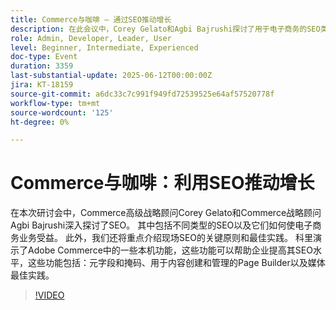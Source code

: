 ```yaml
---
title: Commerce与咖啡 — 通过SEO推动增长
description: 在此会议中，Corey Gelato和Agbi Bajrushi探讨了用于电子商务的SEO类型、关键原则和Adobe Commerce工具，如元字段、页面生成器和媒体最佳实践。
role: Admin, Developer, Leader, User
level: Beginner, Intermediate, Experienced
doc-type: Event
duration: 3359
last-substantial-update: 2025-06-12T00:00:00Z
jira: KT-18159
source-git-commit: a6dc33c7c991f949fd72539525e64af57520778f
workflow-type: tm+mt
source-wordcount: '125'
ht-degree: 0%

---
```



# Commerce与咖啡：利用SEO推动增长

在本次研讨会中，Commerce高级战略顾问Corey Gelato和Commerce战略顾问Agbi Bajrushi深入探讨了SEO。 其中包括不同类型的SEO以及它们如何使电子商务业务受益。 此外，我们还将重点介绍现场SEO的关键原则和最佳实践。 科里演示了Adobe Commerce中的一些本机功能，这些功能可以帮助企业提高其SEO水平，这些功能包括：元字段和掩码、用于内容创建和管理的Page Builder以及媒体最佳实践。

>[!VIDEO](https://video.tv.adobe.com/v/3459039/?learn=on&enablevpops)
